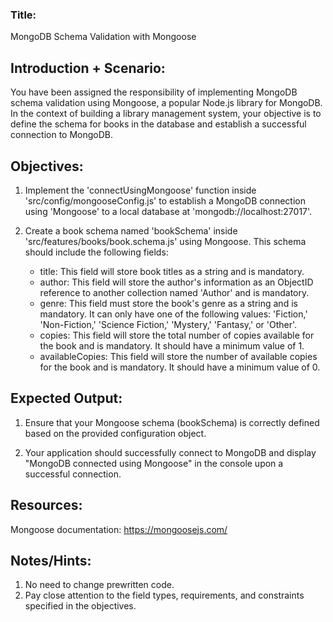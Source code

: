 ### Title:

MongoDB Schema Validation with Mongoose

## Introduction + Scenario:

You have been assigned the responsibility of implementing MongoDB schema validation using Mongoose, a popular Node.js library for MongoDB. In the context of building a library management system, your objective is to define the schema for books in the database and establish a successful connection to MongoDB.

## Objectives:

1. Implement the 'connectUsingMongoose' function inside 'src/config/mongooseConfig.js' to establish a MongoDB connection using 'Mongoose' to a local database at 'mongodb://localhost:27017'.

2. Create a book schema named 'bookSchema' inside 'src/features/books/book.schema.js' using Mongoose. This schema should include the following fields:

   - title: This field will store book titles as a string and is mandatory.
   - author: This field will store the author's information as an ObjectID reference to another collection named 'Author' and is mandatory.
   - genre: This field must store the book's genre as a string and is mandatory. It can only have one of the following values: 'Fiction,' 'Non-Fiction,' 'Science Fiction,' 'Mystery,' 'Fantasy,' or 'Other'.
   - copies: This field will store the total number of copies available for the book and is mandatory. It should have a minimum value of 1.
   - availableCopies: This field will store the number of available copies for the book and is mandatory. It should have a minimum value of 0.

## Expected Output:

1. Ensure that your Mongoose schema (bookSchema) is correctly defined based on the provided configuration object.

2. Your application should successfully connect to MongoDB and display "MongoDB connected using Mongoose" in the console upon a successful connection.

## Resources:

Mongoose documentation: https://mongoosejs.com/

## Notes/Hints:

1. No need to change prewritten code.
2. Pay close attention to the field types, requirements, and constraints specified in the objectives.

